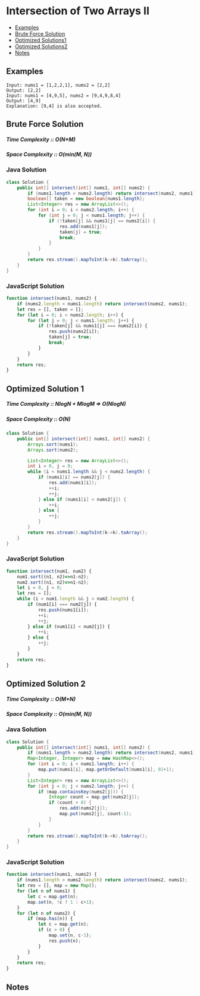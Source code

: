 # Intersection of Two Arrays II
* [Examples](#example)
* [Brute Force Solution](#bruteforce)
* [Optimized Solutions1](#optimized1)
* [Optimized Solutions2](#optimized2)
* [Notes](#notes)

<a id="example"></a>
## Examples
```
Input: nums1 = [1,2,2,1], nums2 = [2,2]
Output: [2,2]
Input: nums1 = [4,9,5], nums2 = [9,4,9,8,4]
Output: [4,9]
Explanation: [9,4] is also accepted.
```
<a id="bruteforce"></a>
## Brute Force Solution
##### Time Complexity :: O(N*M)
##### Space Complexity :: O(min(M, N))
### Java Solution
```java
class Solution {
    public int[] intersect(int[] nums1, int[] nums2) {
        if (nums1.length > nums2.length) return intersect(nums2, nums1);
        boolean[] taken = new boolean[nums1.length];
        List<Integer> res = new ArrayList<>();
        for (int i = 0; i < nums2.length; i++) {
            for (int j = 0; j < nums1.length; j++) {
                if (!taken[j] && nums1[j] == nums2[i]) {
                    res.add(nums1[j]);
                    taken[j] = true;
                    break;
                }
            }
        }
        return res.stream().mapToInt(k->k).toArray();
    }
}
```
### JavaScript Solution
```javascript
function intersect(nums1, nums2) {
    if (nums2.length < nums1.length) return intersect(nums2, nums1);
    let res = [], taken = [];
    for (let i = 0; i < nums2.length; i++) {
        for (let j = 0; j < nums1.length; j++) {
            if (!taken[j] && nums1[j] === nums2[i]) {
                res.push(nums2[i]);
                taken[j] = true;
                break;
            }
        }
    }
    return res;
}
```

<a id="optimized1"></a>
## Optimized Solution 1

##### Time Complexity :: NlogN + MlogM => O(NlogN)
##### Space Complexity :: O(N)
```java
class Solution {
    public int[] intersect(int[] nums1, int[] nums2) {
        Arrays.sort(nums1);
        Arrays.sort(nums2);

        List<Integer> res = new ArrayList<>();
        int i = 0, j = 0;
        while (i < nums1.length && j < nums2.length) {
            if (nums1[i] == nums2[j]) {
                res.add(nums1[i]);
                ++i;
                ++j;
            } else if (nums1[i] < nums2[j]) {
                ++i;
            } else {
                ++j;
            }
        }
        return res.stream().mapToInt(k->k).toArray();
    }
}

```
### JavaScript Solution
```javascript
function intersect(num1, num2) {
    num1.sort((n1, n2)=>n1-n2);
    num2.sort((n1, n2)=>n1-n2);
    let i = 0, j = 0;
    let res = [];
    while (i < num1.length && j < num2.length) {
        if (num1[i] === num2[j]) {
            res.push(nums1[i]);
            ++i;
            ++j;
        } else if (num1[i] < num2[j]) {
            ++i;
        } else {
            ++j;
        }
    }
    return res;
}

```
<a id="optimized2"></a>
## Optimized Solution 2
##### Time Complexity :: O(M+N)
##### Space Complexity :: O(min(M, N))
### Java Solution
```java
class Solution {
    public int[] intersect(int[] nums1, int[] nums2) {
        if (nums1.length > nums2.length) return intersect(nums2, nums1);
        Map<Integer, Integer> map = new HashMap<>();
        for (int i = 0; i < nums1.length; i++) {
            map.put(nums1[i], map.getOrDefault(nums1[i], 0)+1);
        }
        List<Integer> res = new ArrayList<>();
        for (int j = 0; j < nums2.length; j++) {
            if (map.containsKey(nums2[j])) {
                Integer count = map.get(nums2[j]);
                if (count > 0) {
                    res.add(nums2[j]);
                    map.put(nums2[j], count-1);
                }
            }
        }
        return res.stream().mapToInt(k->k).toArray();
    }
}
```
### JavaScript Solution
```javascript
function intersect(nums1, nums2) {
    if (nums1.length > nums2.length) return intersect(nums2, nums1);
    let res = [], map = new Map();
    for (let n of nums1) {
        let c = map.get(n);
        map.set(n, !c ? 1 : c+1);
    }
    for (let n of nums2) {
        if (map.has(n)) {
            let c = map.get(n);
            if (c > 0) {
                map.set(n, c-1);
                res.push(n);
            }
        }
    }
    return res;
}

```
<a id="notes"></a>
## Notes

